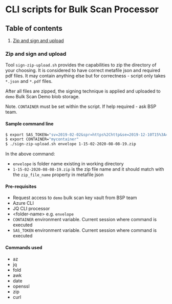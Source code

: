 # CLI scripts for Bulk Scan Processor

## Table of contents

1. [Zip and sign and upload](#zip-and-sign-and-upload)

### Zip and sign and upload

Tool `sign-zip-upload.sh` provides the capabilities to zip the directory of your choosing.
It is considered to have correct metafile json and required pdf files.
It may contain anything else but for correctness - script only takes `*.json` and `*.pdf` files.

After all files are zipped, the signing technique is applied and uploaded to `demo` Bulk Scan Demo blob storage.

Note.
`CONTAINER` must be set within the script.
If help required - ask BSP team.

#### Sample command line

```bash
$ export SAS_TOKEN="sv=2019-02-02&spr=https%2Chttp&se=2019-12-10T15%3A45%3A13Z&sr=c&sp=wl&sig=OmUS7%2BH62ah1rdQr0r36bkA0EZ10GH6fNSP54NAL0Lw%3D"
$ export CONTAINER="mycontainer"
$ ./sign-zip-upload.sh envelope 1-15-02-2020-08-08-19.zip
```

In the above command:
 - `envelope` is folder name existing in working directory
 - `1-15-02-2020-08-08-19.zip` is the zip file name and it should match with the `zip_file_name` property in metafile json

#### Pre-requisites

- Request access to `demo` bulk scan key vault from BSP team
- Azure CLI
- JQ CLI processor
- &lt;folder-name&gt; e.g. `envelope`
- `CONTAINER` environment variable. Current session where command is executed
- `SAS_TOKEN` environment variable. Current session where command is executed

#### Commands used

- az
- jq
- fold
- awk
- date
- openssl
- zip
- curl
